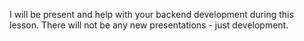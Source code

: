I will be present and help with your backend development during this lesson. There will not be any new presentations - just development.